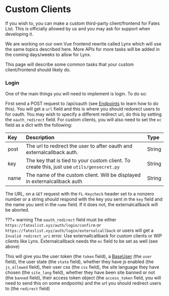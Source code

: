 # Custom Clients

If you wish to, you can make a custom third-party client/frontend for Fates List. This is officially allowed by us and you may ask for support when developing it.

We are working on our own Vue frontend rewrite called Lynx which will use the same topics described here. 
More APIs for more tasks will be added in the coming days/weeks to allow for Lynx.

This page will describe some common tasks that your custom client/frontend should likely do.

### Login

One of the main things you will need to implement is login. To do so:

First send a POST request to /api/oauth (see [Endpoints](endpoints.md) to learn how to do this). You will get a `url` field and this is where you should redorect users to for oauth. You may wish to specify a different redirect uri, do this by setting the `oauth_redirect` field. For custom clients, you will also need to set the `ec` field as a dict with the following:

| Key | Description | Type |
| :--- | :--- | :--- |
| post | The url to redirect the user to after oauth and externalcallback auth. | String |
| key | The key that is tied to your custom client. To create this, just use `utils/gensecret.py` | String |
| name | The name of the custom client. Will be displayed in externalcallback auth | String |

The URL, on a `GET` request with the `FL-Keycheck` header set to a nonzero number or a string *should* respond with the key you sent in the `key` field and the name you sent in the `name` field. If it does not, the externalcallback will be aborted.

???+ warning
    The `oauth_redirect` field must be either `https://fateslist.xyz/auth/login/confirm` or `https://fateslist.xyz/auth/login/externalcallback` or users will get a `Invalid redirect_uri` error. Use externallcallback for custom clients or WIP clients like Lynx. Externalcallback needs the `ec` field to be set as well (see above)



This will give you the user token (the `token` field), a [BaseUser](basic-structures.md#baseuser) (the `user` field), the user state (the `state` field), whether they have js enabled (the `js_allowed` field), their user css (the `css` field), the site language they have chosen (the `site_lang` field), whether they have been site banned or not (the `banned` field), their access token object (the `access_token` field, you will need to send this on some endpoints) and the url you should redirect users to (the `redirect` field)
